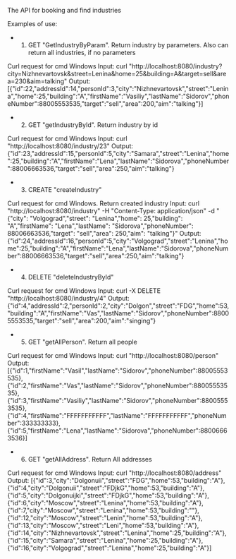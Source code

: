 The API for booking and find industries

Examples of use:
- 1. GET "GetIndustryByParam". Return industry by parameters. Also can return all industries, if no parameters

Curl request for cmd Windows
Input: curl "http://localhost:8080/industry?city=Nizhnevartovsk&street=Lenina&home=25&building=A&target=sell&area=230&aim=talking"
Output: [{"id":22,"addressId":14,"personId":3,"city":"Nizhnevartovsk","street":"Lenina","home":25,"building":"A","firstName":"Vasiliy","lastName":"Sidorov","phoneNumber":88005553535,"target":"sell","area":200,"aim":"talking"}]

- 2. GET "getIndustryById". Return industry by id

Curl request for cmd Windows
Input: curl "http://localhost:8080/industry/23"
Output: {"id":23,"addressId":15,"personId":5,"city":"Samara","street":"Lenina","home":25,"building":"A","firstName":"Lena","lastName":"Sidorova","phoneNumber":88006663536,"target":"sell","area":250,"aim":"talking"}

- 3. CREATE "createIndustry"

Curl request for cmd Windows. Return created industry
Input: curl "http://localhost:8080/industry" -H "Content-Type: application/json" -d "{\"city\": \"Volgograd\",\"street\": \"Lenina\",\"home\": 25,\"building\": \"A\",\"firstName\": \"Lena\",\"lastName\": \"Sidorova\",\"phoneNumber\": 88006663536,\"target\": \"sell\",\"area\": 250,\"aim\": \"talking\"}"
Output: {"id":24,"addressId":16,"personId":5,"city":"Volgograd","street":"Lenina","home":25,"building":"A","firstName":"Lena","lastName":"Sidorova","phoneNumber":88006663536,"target":"sell","area":250,"aim":"talking"}

- 4. DELETE "deleteIndustryById"

Curl request for cmd Windows
Input: curl -X DELETE "http://localhost:8080/industry/4"
Output: {"id":4,"addressId":2,"personId":2,"city":"Dolgon","street":"FDG","home":53,"building":"A","firstName":"Vas","lastName":"Sidorov","phoneNumber":88005553535,"target":"sell","area":200,"aim":"singing"}

- 5. GET "getAllPerson". Return all people

Curl request for cmd Windows
Input: curl "http://localhost:8080/person"
Output: [{"id":1,"firstName":"Vasil","lastName":"Sidorov","phoneNumber":88005553535},{"id":2,"firstName":"Vas","lastName":"Sidorov","phoneNumber":88005553535},{"id":3,"firstName":"Vasiliy","lastName":"Sidorov","phoneNumber":88005553535},{"id":4,"firstName":"FFFFFFFFFFF","lastName":"FFFFFFFFFFF","phoneNumber":333333333},{"id":5,"firstName":"Lena","lastName":"Sidorova","phoneNumber":88006663536}]

- 6. GET "getAllAddress". Return All addresses

Curl request for cmd Windows
Input: curl "http://localhost:8080/address"
Output: [{"id":3,"city":"Dolgonuii","street":"FDG","home":53,"building":"A"},{"id":4,"city":"Dolgonuii","street":"FDjkG","home":53,"building":"A"},{"id":5,"city":"Dolgonuijki","street":"FDjkG","home":53,"building":"A"},{"id":6,"city":"Moscow","street":"Lenina","home":53,"building":"A"},{"id":7,"city":"Moscow","street":"Lenina","home":53,"building":""},{"id":12,"city":"Moscow","street":"Lenin","home":53,"building":"A"},{"id":13,"city":"Moscow","street":"Leni","home":53,"building":"A"},{"id":14,"city":"Nizhnevartovsk","street":"Lenina","home":25,"building":"A"},{"id":15,"city":"Samara","street":"Lenina","home":25,"building":"A"},{"id":16,"city":"Volgograd","street":"Lenina","home":25,"building":"A"}]